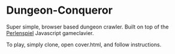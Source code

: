 # Dungeon-Conqueror
Super simple, browser based dungeon crawler. Built on top of the [Perlenspiel](https://perlenspiel.net/) Javascript 
gameclavier.

To play, simply clone, open cover.html, and follow instructions.
